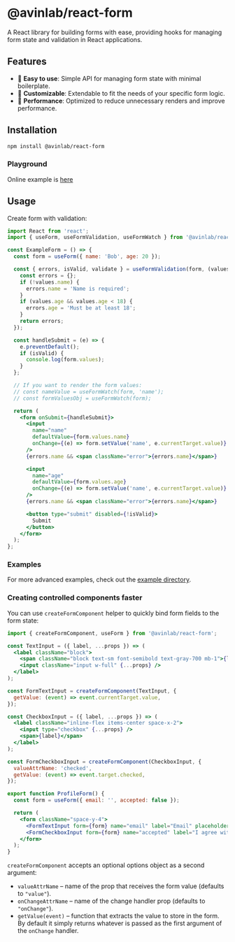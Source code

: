 # @avinlab/react-form

A React library for building forms with ease, providing hooks for managing form state and validation in React applications.

## Features

- 🎯 **Easy to use**: Simple API for managing form state with minimal boilerplate.
- 🔧 **Customizable**: Extendable to fit the needs of your specific form logic.
- 🚀 **Performance**: Optimized to reduce unnecessary renders and improve performance.

## Installation

```sh
npm install @avinlab/react-form
```

### Playground

Online example is [here](https://stackblitz.com/edit/vitejs-vite-4bwk8r?file=src%2Fcomponents%2Fforms%2FCardForm.tsx)

## Usage

Create form with validation:

```jsx
import React from 'react';
import { useForm, useFormValidation, useFormWatch } from '@avinlab/react-form';

const ExampleForm = () => {
  const form = useForm({ name: 'Bob', age: 20 });

  const { errors, isValid, validate } = useFormValidation(form, (values, prevValues) => {
    const errors = {};
    if (!values.name) {
      errors.name = 'Name is required';
    }
    if (values.age && values.age < 18) {
      errors.age = 'Must be at least 18';
    }
    return errors;
  });

  const handleSubmit = (e) => {
    e.preventDefault();
    if (isValid) {
      console.log(form.values);
    }
  };

  // If you want to render the form values:
  // const nameValue = useFormWatch(form, 'name');
  // const formValuesObj = useFormWatch(form);

  return (
    <form onSubmit={handleSubmit}>
      <input
        name="name"
        defaultValue={form.values.name}
        onChange={(e) => form.setValue('name', e.currentTarget.value)}
      />
      {errors.name && <span className="error">{errors.name}</span>}

      <input
        name="age"
        defaultValue={form.values.age}
        onChange={(e) => form.setValue('name', e.currentTarget.value)}
      />
      {errors.name && <span className="error">{errors.name}</span>}

      <button type="submit" disabled={!isValid}>
        Submit
      </button>
    </form>
  );
};
```

### Examples

For more advanced examples, check out the [example directory](../../examples/react).

### Creating controlled components faster

You can use `createFormComponent` helper to quickly bind form fields to the form state:

```jsx
import { createFormComponent, useForm } from '@avinlab/react-form';

const TextInput = ({ label, ...props }) => (
  <label className="block">
    <span className="block text-sm font-semibold text-gray-700 mb-1">{label}</span>
    <input className="input w-full" {...props} />
  </label>
);

const FormTextInput = createFormComponent(TextInput, {
  getValue: (event) => event.currentTarget.value,
});

const CheckboxInput = ({ label, ...props }) => (
  <label className="inline-flex items-center space-x-2">
    <input type="checkbox" {...props} />
    <span>{label}</span>
  </label>
);

const FormCheckboxInput = createFormComponent(CheckboxInput, {
  valueAttrName: 'checked',
  getValue: (event) => event.target.checked,
});

export function ProfileForm() {
  const form = useForm({ email: '', accepted: false });

  return (
    <form className="space-y-4">
      <FormTextInput form={form} name="email" label="Email" placeholder="john@doe.com" />
      <FormCheckboxInput form={form} name="accepted" label="I agree with the terms" />
    </form>
  );
}
```

`createFormComponent` accepts an optional options object as a second argument:

- `valueAttrName` – name of the prop that receives the form value (defaults to `"value"`).
- `onChangeAttrName` – name of the change handler prop (defaults to `"onChange"`).
- `getValue(event)` – function that extracts the value to store in the form. By default it simply returns whatever is passed as the first argument of the `onChange` handler.
